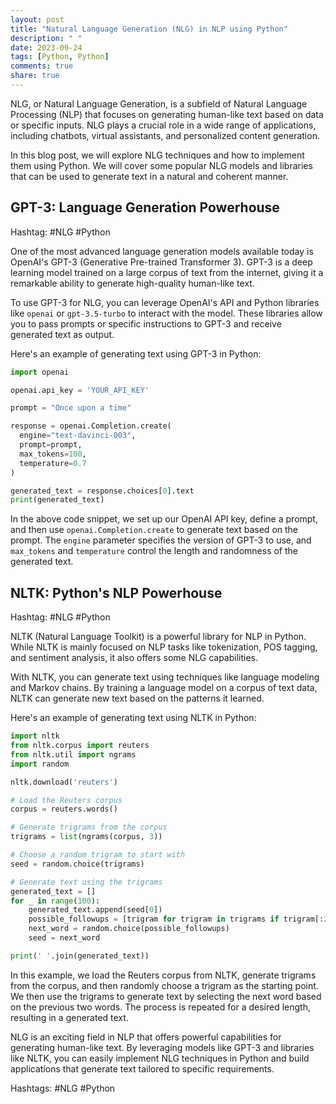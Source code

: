 ```yaml
---
layout: post
title: "Natural Language Generation (NLG) in NLP using Python"
description: " "
date: 2023-09-24
tags: [Python, Python]
comments: true
share: true
---
```


NLG, or Natural Language Generation, is a subfield of Natural Language Processing (NLP) that focuses on generating human-like text based on data or specific inputs. NLG plays a crucial role in a wide range of applications, including chatbots, virtual assistants, and personalized content generation.

In this blog post, we will explore NLG techniques and how to implement them using Python. We will cover some popular NLG models and libraries that can be used to generate text in a natural and coherent manner.

## GPT-3: Language Generation Powerhouse
Hashtag: #NLG #Python

One of the most advanced language generation models available today is OpenAI's GPT-3 (Generative Pre-trained Transformer 3). GPT-3 is a deep learning model trained on a large corpus of text from the internet, giving it a remarkable ability to generate high-quality human-like text.

To use GPT-3 for NLG, you can leverage OpenAI's API and Python libraries like `openai` or `gpt-3.5-turbo` to interact with the model. These libraries allow you to pass prompts or specific instructions to GPT-3 and receive generated text as output.

Here's an example of generating text using GPT-3 in Python:

```python
import openai

openai.api_key = 'YOUR_API_KEY'

prompt = "Once upon a time"

response = openai.Completion.create(
  engine="text-davinci-003",
  prompt=prompt,
  max_tokens=100,
  temperature=0.7
)

generated_text = response.choices[0].text
print(generated_text)
```

In the above code snippet, we set up our OpenAI API key, define a prompt, and then use `openai.Completion.create` to generate text based on the prompt. The `engine` parameter specifies the version of GPT-3 to use, and `max_tokens` and `temperature` control the length and randomness of the generated text.

## NLTK: Python's NLP Powerhouse
Hashtag: #NLG #Python

NLTK (Natural Language Toolkit) is a powerful library for NLP in Python. While NLTK is mainly focused on NLP tasks like tokenization, POS tagging, and sentiment analysis, it also offers some NLG capabilities.

With NLTK, you can generate text using techniques like language modeling and Markov chains. By training a language model on a corpus of text data, NLTK can generate new text based on the patterns it learned.

Here's an example of generating text using NLTK in Python:

```python
import nltk
from nltk.corpus import reuters
from nltk.util import ngrams
import random

nltk.download('reuters')

# Load the Reuters corpus
corpus = reuters.words()

# Generate trigrams from the corpus
trigrams = list(ngrams(corpus, 3))

# Choose a random trigram to start with
seed = random.choice(trigrams)

# Generate text using the trigrams
generated_text = []
for _ in range(100):
    generated_text.append(seed[0])
    possible_followups = [trigram for trigram in trigrams if trigram[:2] == seed[1:]]
    next_word = random.choice(possible_followups)
    seed = next_word

print(' '.join(generated_text))
```

In this example, we load the Reuters corpus from NLTK, generate trigrams from the corpus, and then randomly choose a trigram as the starting point. We then use the trigrams to generate text by selecting the next word based on the previous two words. The process is repeated for a desired length, resulting in a generated text.

NLG is an exciting field in NLP that offers powerful capabilities for generating human-like text. By leveraging models like GPT-3 and libraries like NLTK, you can easily implement NLG techniques in Python and build applications that generate text tailored to specific requirements.

Hashtags: #NLG #Python